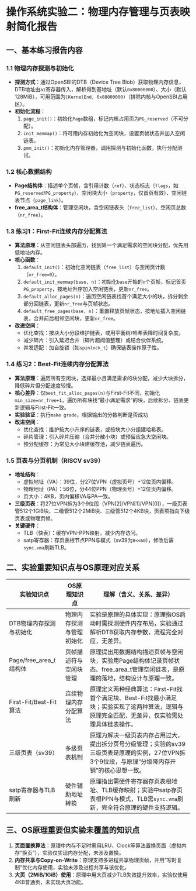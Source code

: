 # 操作系统实验二：物理内存管理与页表映射简化报告
## 一、基本练习报告内容
### 1.1 物理内存探测与初始化
- **探测方式**：通过OpenSBI的DTB（Device Tree Blob）获取物理内存信息，DTB地址由`a1`寄存器传入，解析得到基地址（默认`0x80000000`）、大小（默认128MiB），可用范围为`[KernelEnd, 0x88000000)`（排除内核与OpenSBI占用区）。
- **初始化流程**：
  1. `page_init()`：初始化`Page`数组，标记内核占用页为`PG_reserved`（不可分配）。
  2. `init_memmap()`：将可用内存初始化为空闲块，设置页帧状态并加入空闲链表。
  3. `pmm_init()`：初始化内存管理器，调用探测与初始化函数，执行分配测试。

### 1.2 核心数据结构
- **Page结构体**：描述单个页帧，含引用计数（`ref`）、状态标志（`flags`，如`PG_reserved`/`PG_property`）、空闲块大小（`property`，仅首页有效）、空闲链表节点（`page_link`）。
- **free_area_t结构体**：管理空闲块，含空闲链表头（`free_list`）、空闲页总数（`nr_free`）。

### 1.3 练习1：First-Fit连续内存分配算法
- **算法原理**：从空闲链表头部遍历，找到第一个满足需求的空闲块分配，优先用低地址内存。
- **核心函数**：
  1. `default_init()`：初始化空闲链表（`free_list`）与空闲页计数（`nr_free=0`）。
  2. `default_init_memmap(base, n)`：初始化`base`开始的`n`个页帧，标记首页`PG_property`，按地址升序加入空闲链表，更新`nr_free`。
  3. `default_alloc_pages(n)`：遍历空闲链表找首个满足大小的块，拆分剩余部分回链表，更新`nr_free`与页帧状态。
  4. `default_free_pages(base, n)`：重置释放页帧状态，按地址插入空闲链表，合并前后相邻空闲块，更新`nr_free`。
- **改进空间**：
  - 优化查找：按块大小分段维护链表，或用平衡树/哈希表降时间复杂度。
  - 减少碎片：引入延迟合并（碎片超阈值整理）或结合伙伴系统。
  - 并发适配：加自旋锁（如`spinlock_t`）确保链表操作原子性。

### 1.4 练习2：Best-Fit连续内存分配算法
- **算法原理**：遍历所有空闲块，选择最小且满足需求的块分配，减少大块拆分，降低碎片但分配速度较慢。
- **核心差异**：仅`best_fit_alloc_pages(n)`与First-Fit不同，初始化`min_size=nr_free+1`，遍历所有块找“最小满足需求”的块，后续拆分、链表更新逻辑与First-Fit一致。
- **实验验证**：执行`make grade`，根据输出的分数判断是否成功
- **改进空间**：
  - 优化查找：维护按大小升序的链表，或按块大小分组建哈希表。
  - 碎片管理：引入碎片压缩（合并分散小块）或预留应急大空闲块。
  - 预分配缓存：为常见大小块建缓存池，减少链表遍历。

### 1.5 页表与分页机制（RISCV sv39）
- **地址结构**：
  - 虚拟地址（VA）：39位，分27位VPN（虚拟页号）+12位页内偏移。
  - 物理地址（PA）：56位，分44位PPN（物理页号）+12位页内偏移。
  - 页大小：4KB，页内偏移VA与PA一致。
- **三级页表**：将27位VPN拆为3个9位段（VPN[2]/VPN[1]/VPN[0]），一级页表管512个1GiB块、二级管512个2MiB块、三级管512个4KB块，页表项指向下级页表或物理页帧。
- **关键硬件**：
  - TLB（快表）：缓存VPN-PPN映射，减少内存访问。
  - satp寄存器：存页表根节点PPN与模式（sv39为`8<<60`），修改后需`sync.vma`刷新TLB。


## 二、实验重要知识点与OS原理对应关系
| 实验知识点                | OS原理知识点                | 理解（含义、关系、差异）                                                                 |
|---------------------------|-----------------------------|------------------------------------------------------------------------------------------|
| DTB物理内存探测与初始化   | 物理内存探测与管理初始化    | 实验是原理的具体实现：原理指OS启动时需探测硬件内存布局，实验通过解析DTB获取内存参数，流程完全对应，无差异。 |
| Page/free_area_t结构体    | 页帧描述符与空闲块管理      | 原理提出用数据结构描述页帧与空闲块，实验用Page结构体记录页帧状态、free_area_t管理空闲链表，是原理的落地，结构设计与原理一致。 |
| First-Fit/Best-Fit算法    | 连续物理内存分配算法        | 原理定义两种经典算法：First-Fit找首个满足块、Best-Fit找最小满足块；实验实现了这两种算法，逻辑与原理完全匹配，无差异，仅实验需处理具体链表操作。 |
| 三级页表（sv39）          | 多级页表机制                | 原理为解决一级页表内存占用过大，提出拆分页号分级管理；实验的sv39三级页表是原理的实例，27位VPN拆3个9位段，与原理“分级降内存开销”的核心思想一致。 |
| satp寄存器与TLB刷新       | 硬件辅助地址转换            | 原理指出需硬件寄存器存页表根地址、TLB缓存映射；实验中satp存页表根PPN与模式，TLB需`sync.vma`刷新，完全符合原理的硬件支持逻辑。 |


## 三、OS原理重要但实验未覆盖的知识点
1. **页面置换算法**：原理中内存不足时需用LRU、Clock等算法置换页面（虚拟内存“换页”），实验仅实现内存分配，未涉及置换。
2. **内存共享与Copy-on-Write**：原理支持多进程共享物理页帧，并用“写时复制”优化内存使用，实验未涉及进程共享与该优化。
3. **大页（2MiB/1GiB）使用**：原理中用大页减少TLB失效提升效率，实验仅使用4KB普通页，未实现大页功能。
